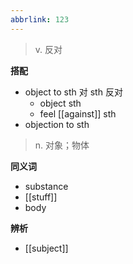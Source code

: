 ```yaml
---
abbrlink: 123
---
```

> v. 反对

**搭配**
- object to sth 对 sth 反对
	- object sth
	- feel [[against]] sth
- objection to sth

> n. 对象；物体

**同义词**

- substance
- [[stuff]]
- body

**辨析**

- [[subject]]